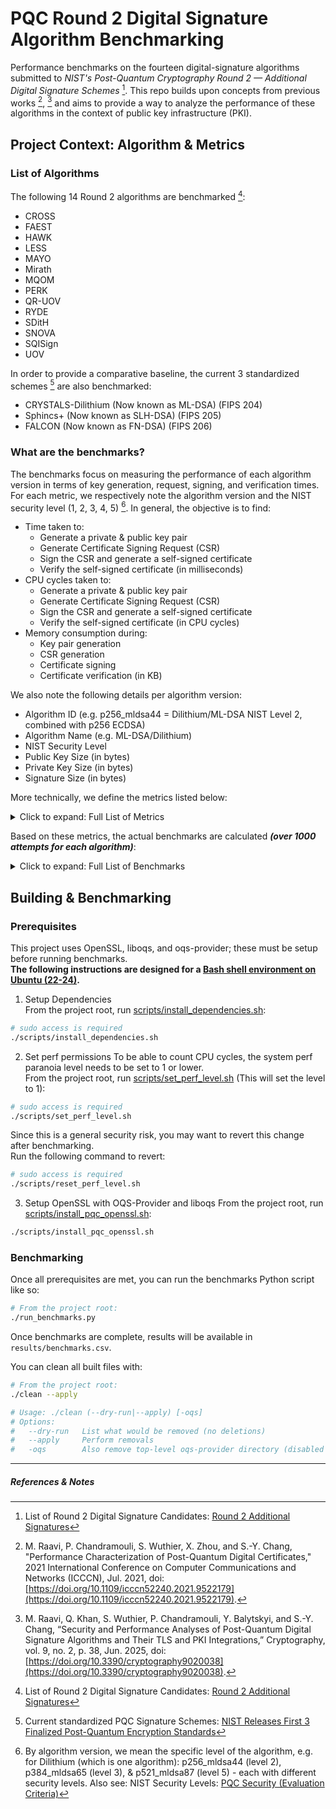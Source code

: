# PQC Round 2 Digital Signature Algorithm Benchmarking  

Performance benchmarks on the fourteen digital-signature algorithms submitted to *NIST's Post-Quantum Cryptography Round 2 — Additional Digital Signature Schemes* [^1]. This repo builds upon concepts from previous works [^3], [^4] and aims to provide a way to analyze the performance of these algorithms in the context of public key infrastructure (PKI).  

## Project Context: Algorithm & Metrics

### List of Algorithms

The following 14 Round 2 algorithms are benchmarked [^1]:  

- CROSS
- FAEST
- HAWK
- LESS
- MAYO
- Mirath
- MQOM
- PERK
- QR-UOV
- RYDE
- SDitH
- SNOVA
- SQISign
- UOV

In order to provide a comparative baseline, the current 3 standardized schemes [^2] are also benchmarked:  

- CRYSTALS-Dilithium (Now known as ML-DSA) (FIPS 204)
- Sphincs+ (Now known as SLH-DSA) (FIPS 205)
- FALCON (Now known as FN-DSA) (FIPS 206)

### What are the benchmarks?  

The benchmarks focus on measuring the performance of each algorithm version in terms of key generation, request, signing, and verification times.  
For each metric, we respectively note the algorithm version and the NIST security level (1, 2, 3, 4, 5) [^5].
In general, the objective is to find:  

- Time taken to:
    - Generate a private & public key pair
    - Generate Certificate Signing Request (CSR)
    - Sign the CSR and generate a self-signed certificate
    - Verify the self-signed certificate (in milliseconds)
- CPU cycles taken to:
    - Generate a private & public key pair
    - Generate Certificate Signing Request (CSR)
    - Sign the CSR and generate a self-signed certificate
    - Verify the self-signed certificate (in CPU cycles)
- Memory consumption during:
    - Key pair generation
    - CSR generation
    - Certificate signing
    - Certificate verification (in KB)

We also note the following details per algorithm version:
- Algorithm ID (e.g. p256_mldsa44 = Dilithium/ML-DSA NIST Level 2, combined with p256 ECDSA)
- Algorithm Name (e.g. ML-DSA/Dilithium)
- NIST Security Level
- Public Key Size (in bytes)
- Private Key Size (in bytes)
- Signature Size (in bytes)

More technically, we define the metrics listed below:  

<details>
<summary>Click to expand: Full List of Metrics</summary>

- **User & kernel time** *(total CPU time, in milliseconds)* for <u>generating the private/public keypair</u>
- **User & kernel time** *(total CPU time, in milliseconds)* for <u>generating the CSR</u>
- **User & kernel time** *(total CPU time, in milliseconds)* for <u>signing CSR & generate a self-signed certificate</u>
- **User & kernel time** *(total CPU time, in milliseconds)* for <u>verifying the self-signed certificate</u>
- **Real time** *(wall-clock time, in milliseconds)* for <u>generating the private/public keypair</u>
- **Real time** *(wall-clock time, in milliseconds)* for <u>generating the CSR</u>
- **Real time** *(wall-clock time, in milliseconds)* for <u>signing CSR & generating a self-signed certificate</u>
- **Real time** *(wall-clock time, in milliseconds)* for <u>verifying the self-signed certificate</u>
- **CPU Cycles** for <u>generating the private/public keypair</u>
- **CPU Cycles** for <u>generating the CSR</u>
- **CPU Cycles** for <u>signing CSR & generating a self-signed certificate</u>
- **CPU Cycles** for <u>verifying the self-signed certificate</u>
- **Maximum memory usage/Peak RSS (Resident Set Size)** *(in KB)* for <u>generating the private/public keypair</u>
- **Maximum memory usage/Peak RSS (Resident Set Size)** *(in KB)* for <u>generating the CSR</u>
- **Maximum memory usage/Peak RSS (Resident Set Size)** *(in KB)* for <u>signing CSR & generating a self-signed certificate</u>
- **Maximum memory usage/Peak RSS (Resident Set Size)** *(in KB)* for <u>verifying the self-signed certificate</u>

</details>

Based on these metrics, the actual benchmarks are calculated ***(over 1000 attempts for each algorithm)***:

<details>
<summary>Click to expand: Full List of Benchmarks</summary>

- **Average CPU time** for <u>generating the private/public keypair</u>
- **Average CPU time** for <u>generating the CSR</u>
- **Average CPU time** for <u>signing CSR & generating a self-signed certificate</u>
- **Average CPU time** for <u>verifying the self-signed certificate</u>
- **Average wall-clock time** for <u>generating the private/public keypair</u>
- **Average wall-clock time** for <u>generating the CSR</u>
- **Average wall-clock time** for <u>signing CSR & generating a self-signed certificate</u>
- **Average wall-clock time** for <u>verifying the self-signed certificate</u>
- **Median CPU time** for <u>generating the private/public keypair</u>
- **Median CPU time** for <u>generating the CSR</u>
- **Median CPU time** for <u>signing CSR & generating a self-signed certificate</u>
- **Median CPU time** for <u>verifying the self-signed certificate</u>
- **Median wall-clock time** for <u>generating the private/public keypair</u>
- **Median wall-clock time** for <u>generating the CSR</u>
- **Median wall-clock time** for <u>signing CSR & generating a self-signed certificate</u>
- **Median wall-clock time** for <u>verifying the self-signed certificate</u>
- **Average CPU Cycles** for <u>generating the private/public keypair</u>
- **Average CPU Cycles** for <u>generating the CSR</u>
- **Average CPU Cycles** for <u>signing CSR & generating a self-signed certificate</u>
- **Average CPU Cycles** for <u>verifying the self-signed certificate</u>
- **Median CPU Cycles** for <u>generating the private/public keypair</u>
- **Median CPU Cycles** for <u>generating the CSR</u>
- **Median CPU Cycles** for <u>signing CSR & generating a self-signed certificate</u>
- **Median CPU Cycles** for <u>verifying the self-signed certificate</u>
- **Average Peak RSS** for <u>generating the private/public keypair</u>
- **Average Peak RSS** for <u>generating the CSR</u>
- **Average Peak RSS** for <u>signing CSR & generating a self-signed certificate</u>
- **Average Peak RSS** for <u>verifying the self-signed certificate</u>
- **Median Peak RSS** for <u>generating the private/public keypair</u>
- **Median Peak RSS** for <u>generating the CSR</u>
- **Median Peak RSS** for <u>signing CSR & generating a self-signed certificate</u>
- **Median Peak RSS** for <u>verifying the self-signed certificate</u>

</details>

## Building & Benchmarking

### Prerequisites

This project uses OpenSSL, liboqs, and oqs-provider; these must be setup before running benchmarks.  
**The following instructions are designed for a <u>Bash shell environment on Ubuntu (22-24)</u>.**  

1. Setup Dependencies  
From the project root, run [scripts/install_dependencies.sh](/scripts/install_dependencies.sh):  

```bash
# sudo access is required
./scripts/install_dependencies.sh
```

2. Set perf permissions
To be able to count CPU cycles, the system perf paranoia level needs to be set to 1 or lower.  
From the project root, run [scripts/set_perf_level.sh](/scripts/set_perf_level.sh) (This will set the level to 1): 

```bash
# sudo access is required
./scripts/set_perf_level.sh
```

Since this is a general security risk, you may want to revert this change after benchmarking.  
Run the following command to revert:  

```bash
# sudo access is required
./scripts/reset_perf_level.sh
```

3. Setup OpenSSL with OQS-Provider and liboqs
From the project root, run [scripts/install_pqc_openssl.sh](/scripts/install_pqc_openssl.sh):

```bash
./scripts/install_pqc_openssl.sh
```

### Benchmarking

Once all prerequisites are met, you can run the benchmarks Python script like so:  

```bash
# From the project root:
./run_benchmarks.py
```

Once benchmarks are complete, results will be available in `results/benchmarks.csv`.  

You can clean all built files with:  

```bash
# From the project root:
./clean --apply

# Usage: ./clean (--dry-run|--apply) [-oqs]
# Options:
#   --dry-run   List what would be removed (no deletions)
#   --apply     Perform removals
#   -oqs        Also remove top-level oqs-provider directory (disabled by default)
```

---

##### References & Notes

[^1]: List of Round 2 Digital Signature Candidates: [Round 2 Additional Signatures](https://csrc.nist.gov/Projects/pqc-dig-sig/round-2-additional-signatures)  

[^2]: Current standardized PQC Signature Schemes: [NIST Releases First 3 Finalized Post-Quantum Encryption Standards](https://www.nist.gov/news-events/news/2024/08/nist-releases-first-3-finalized-post-quantum-encryption-standards)  

[^3]: M. Raavi, P. Chandramouli, S. Wuthier, X. Zhou, and S.-Y. Chang, "Performance Characterization of Post-Quantum Digital Certificates," 2021 International Conference on Computer Communications and Networks (ICCCN), Jul. 2021, doi: [https://doi.org/10.1109/icccn52240.2021.9522179](https://doi.org/10.1109/icccn52240.2021.9522179).  

[^4]: M. Raavi, Q. Khan, S. Wuthier, P. Chandramouli, Y. Balytskyi, and S.-Y. Chang, “Security and Performance Analyses of Post-Quantum Digital Signature Algorithms and Their TLS and PKI Integrations,” Cryptography, vol. 9, no. 2, p. 38, Jun. 2025, doi: [https://doi.org/10.3390/cryptography9020038](https://doi.org/10.3390/cryptography9020038).  

[^5]: By algorithm version, we mean the specific level of the algorithm, e.g. for Dilithium (which is one algorithm): p256_mldsa44 (level 2), p384_mldsa65 (level 3), & p521_mldsa87 (level 5) - each with different security levels. Also see: NIST Security Levels: [PQC Security (Evaluation Criteria)](https://csrc.nist.gov/projects/post-quantum-cryptography/post-quantum-cryptography-standardization/evaluation-criteria/security-(evaluation-criteria))